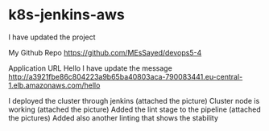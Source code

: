 # k8s-jenkins-aws
I have updated the project

My Github Repo
https://github.com/MEsSayed/devops5-4

Application URL Hello I have update the message
http://a3921fbe86c804223a9b65ba40803aca-790083441.eu-central-1.elb.amazonaws.com/hello

I deployed the cluster through jenkins (attached the picture)
Cluster node is working (attached the picture)
Added the lint stage to the pipeline (attached the pictures)
Added also another linting that shows the stability 
